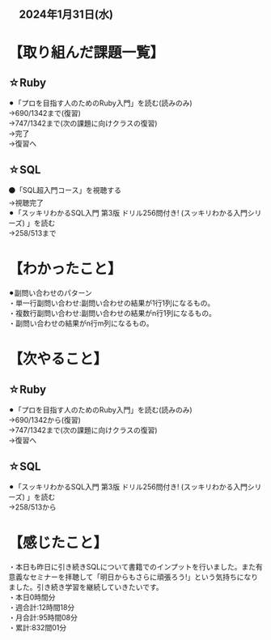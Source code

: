 ## 　2024年1月31日(水)
# 【取り組んだ課題一覧】
## ☆Ruby
⚫︎「プロを目指す人のためのRuby入門」を読む(読みのみ)<br>
→690/1342まで(復習)<br>
→747/1342まで(次の課題に向けクラスの復習)<br>
→完了<br>
→復習へ<br>
## ☆SQL
⚫「SQL超入門コース」を視聴する<br>
→視聴完了<br>
⚫︎「スッキリわかるSQL入門 第3版 ドリル256問付き! (スッキリわかる入門シリーズ) 」を読む<br>
→258/513まで<br>
# 【わかったこと】
⚫︎副問い合わせのパターン<br>
・単一行副問い合わせ:副問い合わせの結果が1行1列になるもの。<br>
・複数行副問い合わせ:副問い合わせの結果がn行1列になるもの。<br>
・副問い合わせの結果がn行m列になるもの。<br>
# 【次やること】
## ☆Ruby
⚫︎「プロを目指す人のためのRuby入門」を読む(読みのみ)<br>
→690/1342から(復習)<br>
→747/1342まで(次の課題に向けクラスの復習)<br>
→復習へ<br>
## ☆SQL
⚫︎「スッキリわかるSQL入門 第3版 ドリル256問付き! (スッキリわかる入門シリーズ) 」を読む<br>
→258/513から<br>
# 【感じたこと】
・本日も昨日に引き続きSQLについて書籍でのインプットを行いました。また有意義なセミナーを拝聴して「明日からもさらに頑張ろう!」という気持ちになりました。引き続き学習を継続していきたいです。<br>
・本日0時間分<br>
・週合計:12時間18分<br>
・月合計:95時間08分<br>
・累計:832間01分<br>
